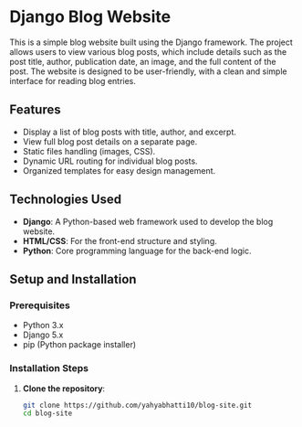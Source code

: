 # Django Blog Website

This is a simple blog website built using the Django framework. The project allows users to view various blog posts, which include details such as the post title, author, publication date, an image, and the full content of the post. The website is designed to be user-friendly, with a clean and simple interface for reading blog entries.

## Features

- Display a list of blog posts with title, author, and excerpt.
- View full blog post details on a separate page.
- Static files handling (images, CSS).
- Dynamic URL routing for individual blog posts.
- Organized templates for easy design management.

## Technologies Used

- **Django**: A Python-based web framework used to develop the blog website.
- **HTML/CSS**: For the front-end structure and styling.
- **Python**: Core programming language for the back-end logic.

## Setup and Installation

### Prerequisites

- Python 3.x
- Django 5.x
- pip (Python package installer)
  
### Installation Steps

1. **Clone the repository**:

   ```bash
   git clone https://github.com/yahyabhatti10/blog-site.git
   cd blog-site
